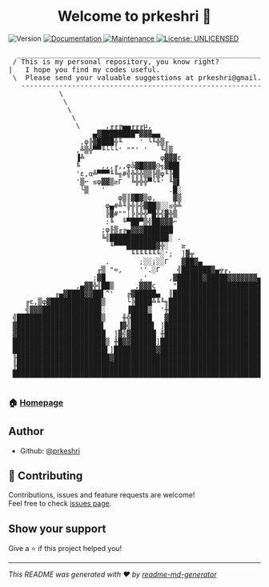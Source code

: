 <h1 align="center">Welcome to prkeshri 👋</h1>
<p>
  <img alt="Version" src="https://img.shields.io/badge/version-1.0.0-blue.svg?cacheSeconds=2592000" />
  <a href="https://github.com/prkeshri/prkeshri#readme" target="_blank">
    <img alt="Documentation" src="https://img.shields.io/badge/documentation-yes-brightgreen.svg" />
  </a>
  <a href="https://github.com/prkeshri/prkeshri/graphs/commit-activity" target="_blank">
    <img alt="Maintenance" src="https://img.shields.io/badge/Maintained%3F-yes-green.svg" />
  </a>
  <a href="#" target="_blank">
    <img alt="License: UNLICENSED" src="https://img.shields.io/github/license/prkeshri/prkeshri" />
  </a>
</p>

<pre>
  ___________________________________________________________________
 / This is my personal repository, you know right?                   \
|   I hope you find my codes useful.                                  |
 \  Please send your valuable suggestions at prkeshri@gmail.com.     /
   ------------------------------------------------------------------
            \
             \
              \
               \
                \      ,╓╓╔▄▄╓╓╓µ,
                    ▄▓████████▀▓▓▓▄▄
                 ,φ╠▓████╬╙    ' └╙╬▒╓
                ,╩▒╬▀▀╙└└└' ""' '   ╙╣▒
                ▐╩                  φ▓▓▓ε
                ╚     ,,,╓,,φå▓█▓▓▓@╗▓██▌
                'ε,α╩▀▀▀╙╚╗#╣╬╬╬▒▒╠▒φ╙╠█▌
                '▒⌐ ≤φ▓▓▒≥Γ  ╚╬╬╬▀└╙' ╙▓▌
                 └▒   '               .█░
                          φ▒║▓█▓▒φ,    ▓▒
                       φ▄#╩╙╠╬╠╬▓██▒░░≤╬╩
                       ╟▓#""│╠╠╬╬▀█╬╣▓╬▒
                       :╚  ╙▀██▀▒╣██▓▓▓⌐
                      ;φ╟▒╓╔▄▓▓▓███████
                      ╚╣██████████████░ .
                        ╙▀▀▀███████▓╬░   ≥
                             ╙╙╙╙╙╙╙░';  ]▓╦
                       .       ;░░¡░░Γ   ▓██▓▄
                     ╓▒ "≈,    ''.░Γ    ╣███████▓▄╦╓,
                    ;▓█        ,'     ,▓██████▓█████▓▓▓▓▓▓▓▄▓▄▄▄
                ,▄▓▓╬╣██▒     ,▓▓▓ç    "██████████████████████████▌
           ╓▄▓████▓▓██▌^'   ╔▓█████▄  ║███████████████████████████░
    ╔ε,▒φ▓████████████▒     └╠████╩╚╙╗█████████████████████████████└
    ╣▓▓▓██████████████░     ▐████▒  '╫██████████████████████████████
 ╣████████████████████▒    ╫╬█████   ▓██████████████████████████████
 ▓████████████████████▌   ▐▓╣█████▌ ]███████████████████████████████
 ▓█████████████████████  ]▓╣▓██████ ╫███████████████████████████████
 ██████████████████████▒ ╫█▓▓██████]████████████████████████████████
 ██████████████████████▌]██████████▓████████████████████████████████
 ╟██████████████████████▓███████████████████████████████████████████
 ╟██████████████████████████████████████████████████████████████████
 ███████████████████████████████████████████████████████████████████

</pre>
### 🏠 [Homepage](https://github.com/prkeshri/prkeshri#readme)

## Author

* Github: [@prkeshri](https://github.com/prkeshri)

## 🤝 Contributing

Contributions, issues and feature requests are welcome!<br />Feel free to check [issues page](https://github.com/prkeshri/prkeshri/issues). 

## Show your support

Give a ⭐️ if this project helped you!

***
_This README was generated with ❤️ by [readme-md-generator](https://github.com/kefranabg/readme-md-generator)_